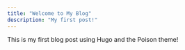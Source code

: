 ```yaml
---
title: "Welcome to My Blog"
description: "My first post!"
---
```


This is my first blog post using Hugo and the Poison theme!
